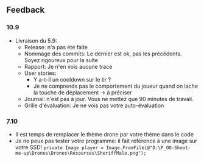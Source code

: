 ## Feedback

### 10.9

- Livraison du 5.9:
  - Release: n'a pas été faite
  - Nommage des commits: Le dernier est ok, pas les précédents. Soyez rigoureux pour la suite
  - Rapport: Je n'en vois aucune trace
  - User stories:
    - Y a-t-il un cooldown sur le tir ?
    - Je ne comprends pas le comportement du joueur quand on lache la touche de déplacement -> à préciser
  - Journal: n'est pas à jour. Vous ne mettez que 90 minutes de travail.
  - Grille d'évaluation: Je ne vois pas votre auto-évaluation

### 7.10

- Il est temps de remplacer le thème drone par votre thème dans le code
- Je ne peux pas tester votre programme: il fait référence à une image sur votre SSD! `private Image player = Image.FromFile(@"D:\P_OO-Shoot-me-up\Drones\Drones\Resources\SheriffMale.png");`
